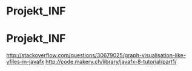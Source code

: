 # Projekt_INF
# Projekt_INF
http://stackoverflow.com/questions/30679025/graph-visualisation-like-yfiles-in-javafx
http://code.makery.ch/library/javafx-8-tutorial/part1/
